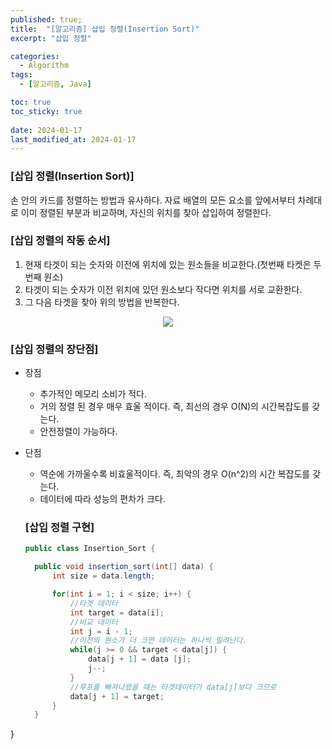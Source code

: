 ```yaml
---
published: true;
title:  "[알고리즘] 삽입 정렬(Insertion Sort)"
excerpt: "삽입 정렬"

categories:
  - Algorithm
tags:
  - [알고리즘, Java]

toc: true
toc_sticky: true
 
date: 2024-01-17
last_modified_at: 2024-01-17
---
```

### **[삽입 정렬(Insertion Sort)]**  

손 안의 카드를 정렬하는 방법과 유사하다. 자료 배열의 모든 요소를 앞에서부터 차례대로 이미 정렬된 부분과 비교하며, 자신의 위치를 찾아 삽입하여 정렬한다. 

### **[삽입 정렬의 작동 순서]**  
1. 현재 타겟이 되는 숫자와 이전에 위치에 있는 원소들을 비교한다.(첫번째 타켓은 두 번째 원소)
2. 타겟이 되는 숫자가 이전 위치에 있던 원소보다 작다면 위치를 서로 교환한다.
3. 그 다음 타겟을 찾아 위의 방법을 반복한다.

<p align="center"><img src="https://github.com/gunnu3226/spring-prepare/assets/139452702/4673c9b9-7c7b-41ff-a5f3-67f609d08c17"></p>

### **[삽입 정렬의 장단점]**
- 장점
  - 추가적인 메모리 소비가 적다.
  - 거의 정렬 된 경우 매우 효울 적이다. 즉, 최선의 경우 O(N)의 시간복잡도를 갖는다.
  - 안전정렬이 가능하다.
- 단점
  - 역순에 가까울수록 비효울적이다. 즉, 최악의 경우 O(n^2)의 시간 복잡도를 갖는다.
  - 데이터에 따라 성능의 편차가 크다.

  ### **[삽입 정렬 구현]**
  ```java
  public class Insertion_Sort {

    public void insertion_sort(int[] data) {
        int size = data.length;

        for(int i = 1; i < size; i++) {
            //타겟 데이터
            int target = data[i];
            //비교 데이터
            int j = i - 1;
            //이전의 원소가 더 크면 데이터는 하나씩 밀려난다.
            while(j >= 0 && target < data[j]) {
                data[j + 1] = data [j];
                j--;
            }
            //루프를 빠져나왔을 때는 타겟데이터가 data[j]보다 크므로
            data[j + 1] = target;
        }
    }
}

  ```
